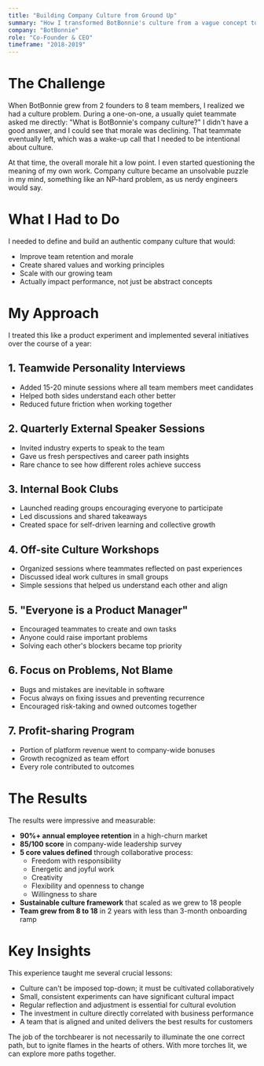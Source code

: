 ```yaml
---
title: "Building Company Culture from Ground Up"
summary: "How I transformed BotBonnie's culture from a vague concept to defined values that achieved 90% retention"
company: "BotBonnie"
role: "Co-Founder & CEO"
timeframe: "2018-2019"
---
```


# The Challenge

When BotBonnie grew from 2 founders to 8 team members, I realized we had a culture problem. During a one-on-one, a usually quiet teammate asked me directly: "What is BotBonnie's company culture?" I didn't have a good answer, and I could see that morale was declining. That teammate eventually left, which was a wake-up call that I needed to be intentional about culture.

At that time, the overall morale hit a low point. I even started questioning the meaning of my own work. Company culture became an unsolvable puzzle in my mind, something like an NP-hard problem, as us nerdy engineers would say.

# What I Had to Do

I needed to define and build an authentic company culture that would:
- Improve team retention and morale
- Create shared values and working principles
- Scale with our growing team
- Actually impact performance, not just be abstract concepts

# My Approach

I treated this like a product experiment and implemented several initiatives over the course of a year:

## 1. Teamwide Personality Interviews
- Added 15-20 minute sessions where all team members meet candidates
- Helped both sides understand each other better
- Reduced future friction when working together

## 2. Quarterly External Speaker Sessions
- Invited industry experts to speak to the team
- Gave us fresh perspectives and career path insights
- Rare chance to see how different roles achieve success

## 3. Internal Book Clubs
- Launched reading groups encouraging everyone to participate
- Led discussions and shared takeaways
- Created space for self-driven learning and collective growth

## 4. Off-site Culture Workshops
- Organized sessions where teammates reflected on past experiences
- Discussed ideal work cultures in small groups
- Simple sessions that helped us understand each other and align

## 5. "Everyone is a Product Manager"
- Encouraged teammates to create and own tasks
- Anyone could raise important problems
- Solving each other's blockers became top priority

## 6. Focus on Problems, Not Blame
- Bugs and mistakes are inevitable in software
- Focus always on fixing issues and preventing recurrence
- Encouraged risk-taking and owned outcomes together

## 7. Profit-sharing Program
- Portion of platform revenue went to company-wide bonuses
- Growth recognized as team effort
- Every role contributed to outcomes

# The Results

The results were impressive and measurable:

- **90%+ annual employee retention** in a high-churn market
- **85/100 score** in company-wide leadership survey
- **5 core values defined** through collaborative process:
  - Freedom with responsibility
  - Energetic and joyful work
  - Creativity
  - Flexibility and openness to change
  - Willingness to share
- **Sustainable culture framework** that scaled as we grew to 18 people
- **Team grew from 8 to 18** in 2 years with less than 3-month onboarding ramp

# Key Insights

This experience taught me several crucial lessons:

- Culture can't be imposed top-down; it must be cultivated collaboratively
- Small, consistent experiments can have significant cultural impact
- Regular reflection and adjustment is essential for cultural evolution
- The investment in culture directly correlated with business performance
- A team that is aligned and united delivers the best results for customers

The job of the torchbearer is not necessarily to illuminate the one correct path, but to ignite flames in the hearts of others. With more torches lit, we can explore more paths together.